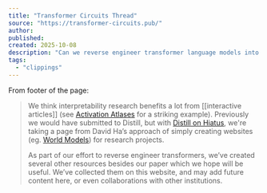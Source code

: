 ```yaml
---
title: "Transformer Circuits Thread"
source: "https://transformer-circuits.pub/"
author:
published:
created: 2025-10-08
description: "Can we reverse engineer transformer language models into human-understandable computer programs?"
tags:
  - "clippings"
---
```

From footer of the page:

> We think interpretability research benefits a lot from [[interactive articles]] (see [Activation Atlases](https://distill.pub/2019/activation-atlas/) for a striking example). Previously we would have submitted to Distill, but with [Distill on Hiatus](https://distill.pub/2021/distill-hiatus/), we're taking a page from David Ha’s approach of simply creating websites (eg. [World Models](https://worldmodels.github.io/)) for research projects.
> 
> As part of our effort to reverse engineer transformers, we’ve created several other resources besides our paper which we hope will be useful. We’ve collected them on this website, and may add future content here, or even collaborations with other institutions.